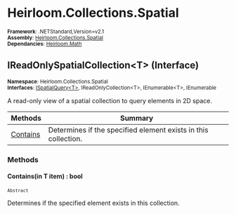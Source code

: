 # Heirloom.Collections.Spatial

<small>**Framework**: .NETStandard,Version=v2.1</small>  
<small>**Assembly**: [Heirloom.Collections.Spatial](../Heirloom.Collections.Spatial/Heirloom.Collections.Spatial.md)</small>  
<small>**Dependancies**: [Heirloom.Math](../Heirloom.Math/Heirloom.Math.md)</small>  

## IReadOnlySpatialCollection\<T> (Interface)
<small>**Namespace**: Heirloom.Collections.Spatial</sub></small>  
<small>**Interfaces**: [ISpatialQuery\<T>](Heirloom.Collections.Spatial.ISpatialQuery[T].md), IReadOnlyCollection\<T>, IEnumerable\<T>, IEnumerable</small>  

A read-only view of a spatial collection to query elements in 2D space.

| Methods                  | Summary                                                        |
|--------------------------|----------------------------------------------------------------|
| [Contains](#CONC6E9849A) | Determines if the specified element exists in this collection. |

### Methods

#### <a name="CONC6E9849A"></a>Contains(in T item) : bool
<small>`Abstract`</small>

Determines if the specified element exists in this collection.


